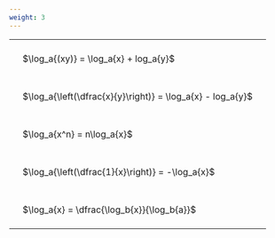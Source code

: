 ```yaml
---
weight: 3
---
```


<style type="text/css">
#T_94c09 th.col_heading {
  text-align: left;
  font-size: 1em;
}
#T_94c09 td {
  text-align: left;
  font-size: 1em;
  padding: 1.5em;
}
</style>
<table id="T_94c09">
  <thead>
  </thead>
  <tbody>
    <tr>
      <td id="T_94c09_row0_col0" class="data row0 col0" >$\log_a{(xy)} = \log_a{x} + log_a{y}$</td>
    </tr>
    <tr>
      <td id="T_94c09_row1_col0" class="data row1 col0" >$\log_a{\left(\dfrac{x}{y}\right)} = \log_a{x} - log_a{y}$</td>
    </tr>
    <tr>
      <td id="T_94c09_row2_col0" class="data row2 col0" >$\log_a{x^n} = n\log_a{x}$</td>
    </tr>
    <tr>
      <td id="T_94c09_row3_col0" class="data row3 col0" >$\log_a{\left(\dfrac{1}{x}\right)} = -\log_a{x}$</td>
    </tr>
    <tr>
      <td id="T_94c09_row4_col0" class="data row4 col0" >$\log_a{x} = \dfrac{\log_b{x}}{\log_b{a}}$</td>
    </tr>
  </tbody>
</table>
